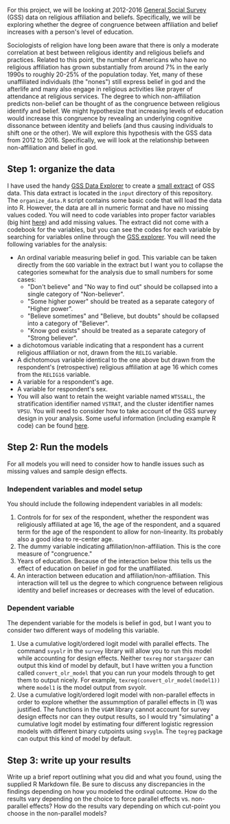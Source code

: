 For this project, we will be looking at 2012-2016 [General Social Survey](http://gss.norc.org/) (GSS) data on religious affiliation and beliefs. Specifically, we will be exploring whether the degree of congruence between affiliation and belief increases with a person's level of education.

Sociologists of religion have long been aware that there is only a moderate correlation at best between religious identity and religious beliefs and practices. Related to this point, the number of Americans who have no religious affiliation has grown substantially  from around 7% in the early 1990s to roughly 20-25% of the population today. Yet, many of these unaffiliated individuals (the "nones") still express belief in god and the afterlife and many also engage in religious activities like prayer of attendance at religious services. The degree to which non-affiliation predicts non-belief can be thought of as the congruence between religious identify and belief. We might hypothesize that increasing levels of education would increase this congruence by revealing an underlying cognitive dissonance between identity and beliefs (and thus causing individuals to shift one or the other). We will explore this hypothesis with the GSS data from 2012 to 2016. Specifically, we will look at the relationship between non-affiliation and belief in god. 

## Step 1: organize the data

I have used the handy [GSS Data Explorer](https://gssdataexplorer.norc.org/) to create a [small extract](https://gssdataexplorer.norc.org/projects/40124/extracts/37696?token=Edfdt_VMavs1vVuyALRy) of GSS data. 
This data extract is located in the `input` directory of this repository. The `organize_data.R` script contains some basic code that will load the data into R. However, the data are all in numeric format and have no missing values coded. You will need to code variables into proper factor variables (big hint [here](https://github.com/AaronGullickson/nones_beliefs_analysis/blob/master/organize_data.R)) and add missing values. The extract did not come with a codebook for the variables, but you can see the codes for each variable by searching for variables online through the [GSS explorer](https://gssdataexplorer.norc.org/projects/40124/variables/vfilter). You will need the following variables for the analysis:

- An ordinal variable measuring belief in god. This variable can be taken directly from the `GOD` variable in the extract but I want you to collapse the categories somewhat for the analysis due to small numbers for some cases:
    - "Don't believe" and "No way to find out" should be collapsed into a single category of "Non-believer". 
    - "Some higher power" should be treated as a separate category of "Higher power".
    - "Believe sometimes" and "Believe, but doubts" should be collapsed into a category of "Believer".
    - "Know god exists" should be treated as a separate category of "Strong believer".
- a dichotomous variable indicating that a respondent has a current religious affiliation or not, drawn from the `RELIG` variable. 
- A dichotomous variable identical to the one above but drawn from the respondent's (retrospective) religious affiliation at age 16 which comes from the `RELIG16` variable.
- A variable for a respondent's age.
- A variable for respondent's sex. 
- You will also want to retain the weight variable named `WTSSALL`, the stratification identifier named `VSTRAT`, and the cluster identifier names `VPSU`. You will need to consider how to take account of the GSS survey design in your analysis. Some useful information (including example R code) can be found [here](https://gssdataexplorer.norc.org/pages/show?page=gss%2Fstandard_error).

## Step 2: Run the models

For all models you will need to consider how to handle issues such as missing values and sample design effects. 

### Independent variables and model setup

You should include the following independent variables in all models:

1. Controls for for sex of the respondent, whether the respondent was religiously affiliated at age 16, the age of the respondent, and a squared term for the age of the respondent to allow for non-linearity. Its probably also a good idea to re-center age.
1. The dummy variable indicating affiliation/non-affiliation. This is the core measure of "congruence."
2. Years of education. Because of the interaction below this tells us the effect of education on belief in god for the unaffiliated.  
3. An interaction between education and affiliation/non-affiliation. This interaction will tell us the degree to which congruence between religious identity and belief increases or decreases with the level of education. 

### Dependent variable

The dependent variable for the models is belief in god, but I want you to consider two different ways of modeling this variable. 

1. Use a cumulative logit/ordered logit model with parallel effects. The command `svyolr` in the `survey` library will allow you to run this model while accounting for design effects. Neither `texreg` nor `stargazer` can output this kind of model by default, but I have written you a function called `convert_olr_model` that you can run your models through to get them to output nicely. For example, `texreg(convert_olr_model(model1))` where `model1` is the model output from svyolr. 
2. Use a cumulative logit/ordered logit model with non-parallel effects in order to explore whether the assummption of parallel effects in (1) was justified. The functions in the `VGAM` library cannot account for survey design effects nor can they output results, so I would try "simulating" a cumulative logit model by estimating four different logistic regression models with different binary cutpoints using `svyglm`.  The `tegreg` package can output this kind of model by default.

## Step 3: write up your results

Write up a brief report outlining what you did and what you found, using the supplied R Markdown file. Be sure to discuss any discrepancies in the findings depending on how you modeled the ordinal outcome. How do the results vary depending on the choice to force parallel effects vs. non-parallel effects? How do the results vary depending on which cut-point you choose in the non-parallel models?
